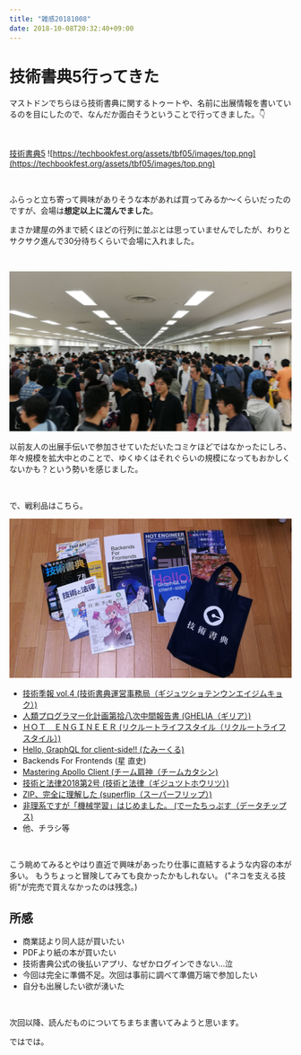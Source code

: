 ```yaml
---
title: "雑感20181008"
date: 2018-10-08T20:32:40+09:00
---
```


# 技術書典5行ってきた

<!--more-->

マストドンでちらほら技術書典に関するトゥートや、名前に出展情報を書いているのを目にしたので、なんだか面白そうということで行ってきました。👇

<br>

[技術書典5](https://techbookfest.org/event/tbf05)
![https://techbookfest.org/assets/tbf05/images/top.png](https://techbookfest.org/assets/tbf05/images/top.png)

<br>

ふらっと立ち寄って興味がありそうな本があれば買ってみるか〜くらいだったのですが、会場は**想定以上に混んでました**。

まさか建屋の外まで続くほどの行列に並ぶとは思っていませんでしたが、わりとサクサク進んで30分待ちくらいで会場に入れました。

<br>

![gijutsu_shoten_clouded](/images/2018/1008_1.jpg)

以前友人の出展手伝いで参加させていただいたコミケほどではなかったにしろ、年々規模を拡大中とのことで、ゆくゆくはそれぐらいの規模になってもおかしくないかも？という勢いを感じました。

<br>

で、戦利品はこちら。

![gijutsu_shoten_bought](/images/2018/1008_2.jpg)

* [技術季報 vol.4 (技術書典運営事務局（ギジュツショテンウンエイジムキョク）)](https://techbookfest.org/event/tbf05/circle/69020002)
* [人類プログラマー化計画第拾八次中間報告書 (GHELIA（ギリア）)](https://techbookfest.org/event/tbf05/circle/26800001)
* [ＨＯＴ　ＥＮＧＩＮＥＥＲ (リクルートライフスタイル（リクルートライフスタイル）)](https://techbookfest.org/event/tbf05/circle/33160002)
* [Hello, GraphQL for client-side!! (たみーくる)](https://techbookfest.org/event/tbf05/circle/30270001)
* Backends For Frontends (星 直史)
* [Mastering Apollo Client (チーム肩神（チームカタシン)](https://techbookfest.org/event/tbf05/circle/53060002)
* [技術と法律2018第2号 (技術と法律（ギジュツトホウリツ）)](https://techbookfest.org/event/tbf05/circle/28550001)
* [ZIP、完全に理解した (superflip（スーパーフリップ）)](https://techbookfest.org/event/tbf05/circle/28720006)
* [非理系ですが「機械学習」はじめました。 (でーたちっぷす（データチップス)](https://techbookfest.org/event/tbf05/circle/26690001)
* 他、チラシ等

<br>

こう眺めてみるとやはり直近で興味があったり仕事に直結するような内容の本が多い。
もうちょっと冒険してみても良かったかもしれない。
("ネコを支える技術"が完売で買えなかったのは残念。)

## 所感

* 商業誌より同人誌が買いたい
* PDFより紙の本が買いたい
* 技術書典公式の後払いアプリ、なぜかログインできない...泣
* 今回は完全に準備不足。次回は事前に調べて準備万端で参加したい
* 自分も出展したい欲が湧いた

<br>

次回以降、読んだものについてちまちま書いてみようと思います。

ではでは。

